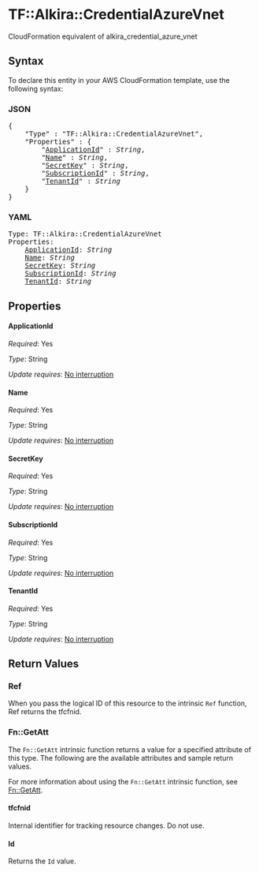 # TF::Alkira::CredentialAzureVnet

CloudFormation equivalent of alkira_credential_azure_vnet

## Syntax

To declare this entity in your AWS CloudFormation template, use the following syntax:

### JSON

<pre>
{
    "Type" : "TF::Alkira::CredentialAzureVnet",
    "Properties" : {
        "<a href="#applicationid" title="ApplicationId">ApplicationId</a>" : <i>String</i>,
        "<a href="#name" title="Name">Name</a>" : <i>String</i>,
        "<a href="#secretkey" title="SecretKey">SecretKey</a>" : <i>String</i>,
        "<a href="#subscriptionid" title="SubscriptionId">SubscriptionId</a>" : <i>String</i>,
        "<a href="#tenantid" title="TenantId">TenantId</a>" : <i>String</i>
    }
}
</pre>

### YAML

<pre>
Type: TF::Alkira::CredentialAzureVnet
Properties:
    <a href="#applicationid" title="ApplicationId">ApplicationId</a>: <i>String</i>
    <a href="#name" title="Name">Name</a>: <i>String</i>
    <a href="#secretkey" title="SecretKey">SecretKey</a>: <i>String</i>
    <a href="#subscriptionid" title="SubscriptionId">SubscriptionId</a>: <i>String</i>
    <a href="#tenantid" title="TenantId">TenantId</a>: <i>String</i>
</pre>

## Properties

#### ApplicationId

_Required_: Yes

_Type_: String

_Update requires_: [No interruption](https://docs.aws.amazon.com/AWSCloudFormation/latest/UserGuide/using-cfn-updating-stacks-update-behaviors.html#update-no-interrupt)

#### Name

_Required_: Yes

_Type_: String

_Update requires_: [No interruption](https://docs.aws.amazon.com/AWSCloudFormation/latest/UserGuide/using-cfn-updating-stacks-update-behaviors.html#update-no-interrupt)

#### SecretKey

_Required_: Yes

_Type_: String

_Update requires_: [No interruption](https://docs.aws.amazon.com/AWSCloudFormation/latest/UserGuide/using-cfn-updating-stacks-update-behaviors.html#update-no-interrupt)

#### SubscriptionId

_Required_: Yes

_Type_: String

_Update requires_: [No interruption](https://docs.aws.amazon.com/AWSCloudFormation/latest/UserGuide/using-cfn-updating-stacks-update-behaviors.html#update-no-interrupt)

#### TenantId

_Required_: Yes

_Type_: String

_Update requires_: [No interruption](https://docs.aws.amazon.com/AWSCloudFormation/latest/UserGuide/using-cfn-updating-stacks-update-behaviors.html#update-no-interrupt)

## Return Values

### Ref

When you pass the logical ID of this resource to the intrinsic `Ref` function, Ref returns the tfcfnid.

### Fn::GetAtt

The `Fn::GetAtt` intrinsic function returns a value for a specified attribute of this type. The following are the available attributes and sample return values.

For more information about using the `Fn::GetAtt` intrinsic function, see [Fn::GetAtt](https://docs.aws.amazon.com/AWSCloudFormation/latest/UserGuide/intrinsic-function-reference-getatt.html).

#### tfcfnid

Internal identifier for tracking resource changes. Do not use.

#### Id

Returns the <code>Id</code> value.

